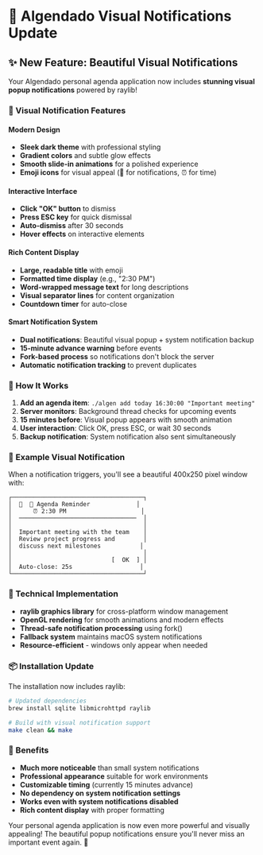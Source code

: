 # 🎉 Algendado Visual Notifications Update

## ✨ New Feature: Beautiful Visual Notifications

Your Algendado personal agenda application now includes **stunning visual popup notifications** powered by raylib!

### 🎨 Visual Notification Features

#### **Modern Design**
- **Sleek dark theme** with professional styling
- **Gradient colors** and subtle glow effects
- **Smooth slide-in animations** for a polished experience
- **Emoji icons** for visual appeal (🔔 for notifications, ⏰ for time)

#### **Interactive Interface**
- **Click "OK" button** to dismiss
- **Press ESC key** for quick dismissal  
- **Auto-dismiss** after 30 seconds
- **Hover effects** on interactive elements

#### **Rich Content Display**
- **Large, readable title** with emoji
- **Formatted time display** (e.g., "2:30 PM")
- **Word-wrapped message text** for long descriptions
- **Visual separator lines** for content organization
- **Countdown timer** for auto-close

#### **Smart Notification System**
- **Dual notifications**: Beautiful visual popup + system notification backup
- **15-minute advance warning** before events
- **Fork-based process** so notifications don't block the server
- **Automatic notification tracking** to prevent duplicates

### 🚀 How It Works

1. **Add an agenda item**: `./algen add today 16:30:00 "Important meeting"`
2. **Server monitors**: Background thread checks for upcoming events
3. **15 minutes before**: Visual popup appears with smooth animation
4. **User interaction**: Click OK, press ESC, or wait 30 seconds
5. **Backup notification**: System notification also sent simultaneously

### 🎯 Example Visual Notification

When a notification triggers, you'll see a beautiful 400x250 pixel window with:

```
┌─────────────────────────────────────┐
│  🔔  📅 Agenda Reminder             │
│      ⏰ 2:30 PM                     │
│  ─────────────────────────────────  │
│                                     │
│  Important meeting with the team    │
│  Review project progress and        │
│  discuss next milestones           │
│                                     │
│                            [  OK  ] │
│  Auto-close: 25s                   │
└─────────────────────────────────────┘
```

### 🔧 Technical Implementation

- **raylib graphics library** for cross-platform window management
- **OpenGL rendering** for smooth animations and modern effects
- **Thread-safe notification processing** using fork()
- **Fallback system** maintains macOS system notifications
- **Resource-efficient** - windows only appear when needed

### 📦 Installation Update

The installation now includes raylib:

```bash
# Updated dependencies
brew install sqlite libmicrohttpd raylib

# Build with visual notification support
make clean && make
```

### 🎊 Benefits

- **Much more noticeable** than small system notifications
- **Professional appearance** suitable for work environments
- **Customizable timing** (currently 15 minutes advance)
- **No dependency on system notification settings**
- **Works even with system notifications disabled**
- **Rich content display** with proper formatting

Your personal agenda application is now even more powerful and visually appealing! The beautiful popup notifications ensure you'll never miss an important event again. 🌟
